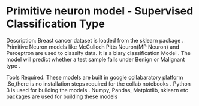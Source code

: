 # Primitive neuron model - Supervised Classification Type

Description:
        Breast cancer dataset is loaded from the sklearn package . Primitive Neuron models like McCulloch Pitts Neuron(MP Neuron) and Perceptron are used to classify data. It is a biary classification Model . The model will predict whether a test sample falls under Benign or Malignant type .
       
Tools Required:
        These models are built in google collabaratory platform .So,there is no installation steps required for the collab notebooks .
        Python 3 is used for building the models . Numpy, Pandas, Matplotlib, sklearn etc packages are used for building these models
        
 
